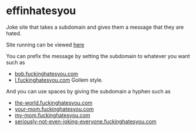 effinhatesyou
=============

Joke site that takes a subdomain and gives them a message that they are hated.

Site running can be viewed [here](http://fuckinghatesyou.com)

You can  prefix the message by setting the subdomain to whatever you want such as

* [bob.fuckinghatesyou.com](http://bob.fuckinghatesyou.com)
* [I.fuckinghatesyou.com](http://i.fuckinghatesyou.com) Gollem style.

And you can use spaces by giving the subdomain a hyphen such as

* [the-world.fuckinghatesyou.com](http://the-world.fuckinghatesyou.com)
* [your-mom.fuckinghatesyou.com](http://your-mom.fuckinghatesyou.com)
* [my-mom.fuckinghatesyou.com](http://my-mom.fuckinghatesyou.com)
* [seriously-not-even-joking-everyone.fuckinghatesyou.com](http://seriously-not-even-joking-everyone.fuckinghatesyou.com)

